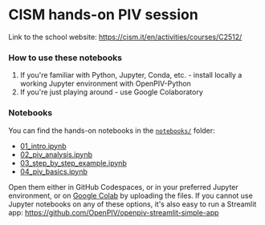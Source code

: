 # CISM hands-on PIV session
Link to the school website:
https://cism.it/en/activities/courses/C2512/


### How to use these notebooks

1. If you're familiar with Python, Jupyter, Conda, etc. - install locally a working Jupyter environment with OpenPIV-Python
2. If you're just playing around - use Google Colaboratory

### Notebooks

You can find the hands-on notebooks in the [`notebooks/`](notebooks/) folder:

- [01_intro.ipynb](notebooks/01_intro.ipynb)
- [02_piv_analysis.ipynb](notebooks/02_piv_analysis.ipynb)
- [03_step_by_step_example.ipynb](notebooks/03_step_by_step_example.ipynb)
- [04_piv_basics.ipynb](notebooks/04_piv_basics.ipynb)

Open them either in GitHub Codespaces, or in your preferred Jupyter environment, or on [Google Colab](https://colab.research.google.com/) by uploading the files. If you cannot use Jupyter notebooks on any of these options, it's also easy to run a Streamlit app: https://github.com/OpenPIV/openpiv-streamlit-simple-app





